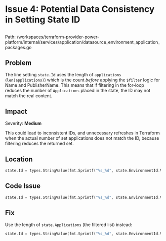 # Issue 4: Potential Data Consistency in Setting State ID

##

Path: /workspaces/terraform-provider-power-platform/internal/services/application/datasource_environment_application_packages.go

## Problem

The line setting `state.Id` uses the length of `applications` (`len(applications)`) which is the count *before* applying the `$filter` logic for Name and PublisherName. This means that if filtering in the for-loop reduces the number of `Applications` placed in the state, the ID may not match the real content.

## Impact

Severity: **Medium**

This could lead to inconsistent IDs, and unnecessary refreshes in Terraform when the actual number of set applications does not match the ID, because filtering reduces the returned set.

## Location

```go
state.Id = types.StringValue(fmt.Sprintf("%s_%d", state.EnvironmentId.ValueString(), len(applications)))
```

## Code Issue

```go
state.Id = types.StringValue(fmt.Sprintf("%s_%d", state.EnvironmentId.ValueString(), len(applications)))
```

## Fix

Use the length of `state.Applications` (the filtered list) instead:

```go
state.Id = types.StringValue(fmt.Sprintf("%s_%d", state.EnvironmentId.ValueString(), len(state.Applications)))
```
